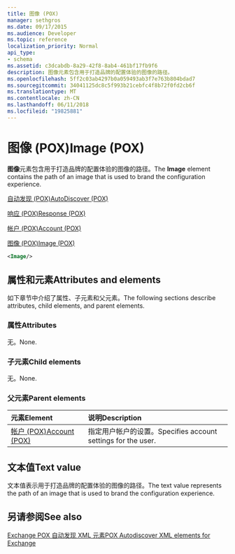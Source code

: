 ```yaml
---
title: 图像 (POX)
manager: sethgros
ms.date: 09/17/2015
ms.audience: Developer
ms.topic: reference
localization_priority: Normal
api_type:
- schema
ms.assetid: c3dcabdb-8a29-42f8-8ab4-461bf17fb9f6
description: 图像元素包含用于打造品牌的配置体验的图像的路径。
ms.openlocfilehash: 5ff2c03ab4297b0a059493ab3f7e763b804bdad7
ms.sourcegitcommit: 34041125dc8c5f993b21cebfc4f8b72f0fd2cb6f
ms.translationtype: MT
ms.contentlocale: zh-CN
ms.lasthandoff: 06/11/2018
ms.locfileid: "19825881"
---
```

# <a name="image-pox"></a><span data-ttu-id="89786-103">图像 (POX)</span><span class="sxs-lookup"><span data-stu-id="89786-103">Image (POX)</span></span>

<span data-ttu-id="89786-104">**图像**元素包含用于打造品牌的配置体验的图像的路径。</span><span class="sxs-lookup"><span data-stu-id="89786-104">The **Image** element contains the path of an image that is used to brand the configuration experience.</span></span> 
  
[<span data-ttu-id="89786-105">自动发现 (POX)</span><span class="sxs-lookup"><span data-stu-id="89786-105">AutoDiscover (POX)</span></span>](autodiscover-pox.md)
  
[<span data-ttu-id="89786-106">响应 (POX)</span><span class="sxs-lookup"><span data-stu-id="89786-106">Response (POX)</span></span>](response-pox.md)
  
[<span data-ttu-id="89786-107">帐户 (POX)</span><span class="sxs-lookup"><span data-stu-id="89786-107">Account (POX)</span></span>](account-pox.md)
  
[<span data-ttu-id="89786-108">图像 (POX)</span><span class="sxs-lookup"><span data-stu-id="89786-108">Image (POX)</span></span>](image-pox.md)
  
```xml
<Image/>
```

## <a name="attributes-and-elements"></a><span data-ttu-id="89786-109">属性和元素</span><span class="sxs-lookup"><span data-stu-id="89786-109">Attributes and elements</span></span>

<span data-ttu-id="89786-110">如下章节中介绍了属性、子元素和父元素。</span><span class="sxs-lookup"><span data-stu-id="89786-110">The following sections describe attributes, child elements, and parent elements.</span></span>
  
### <a name="attributes"></a><span data-ttu-id="89786-111">属性</span><span class="sxs-lookup"><span data-stu-id="89786-111">Attributes</span></span>

<span data-ttu-id="89786-112">无。</span><span class="sxs-lookup"><span data-stu-id="89786-112">None.</span></span>
  
### <a name="child-elements"></a><span data-ttu-id="89786-113">子元素</span><span class="sxs-lookup"><span data-stu-id="89786-113">Child elements</span></span>

<span data-ttu-id="89786-114">无。</span><span class="sxs-lookup"><span data-stu-id="89786-114">None.</span></span>
  
### <a name="parent-elements"></a><span data-ttu-id="89786-115">父元素</span><span class="sxs-lookup"><span data-stu-id="89786-115">Parent elements</span></span>

|<span data-ttu-id="89786-116">**元素**</span><span class="sxs-lookup"><span data-stu-id="89786-116">**Element**</span></span>|<span data-ttu-id="89786-117">**说明**</span><span class="sxs-lookup"><span data-stu-id="89786-117">**Description**</span></span>|
|:-----|:-----|
|[<span data-ttu-id="89786-118">帐户 (POX)</span><span class="sxs-lookup"><span data-stu-id="89786-118">Account (POX)</span></span>](account-pox.md) <br/> |<span data-ttu-id="89786-119">指定用户帐户的设置。</span><span class="sxs-lookup"><span data-stu-id="89786-119">Specifies account settings for the user.</span></span>  <br/> |
   
## <a name="text-value"></a><span data-ttu-id="89786-120">文本值</span><span class="sxs-lookup"><span data-stu-id="89786-120">Text value</span></span>

<span data-ttu-id="89786-121">文本值表示用于打造品牌的配置体验的图像的路径。</span><span class="sxs-lookup"><span data-stu-id="89786-121">The text value represents the path of an image that is used to brand the configuration experience.</span></span>
  
## <a name="see-also"></a><span data-ttu-id="89786-122">另请参阅</span><span class="sxs-lookup"><span data-stu-id="89786-122">See also</span></span>



[<span data-ttu-id="89786-123">Exchange POX 自动发现 XML 元素</span><span class="sxs-lookup"><span data-stu-id="89786-123">POX Autodiscover XML elements for Exchange</span></span>](pox-autodiscover-xml-elements-for-exchange.md)

